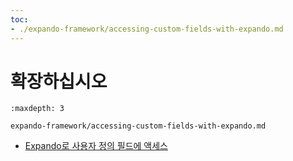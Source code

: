 ```yaml
---
toc:
- ./expando-framework/accessing-custom-fields-with-expando.md
---
```

# 확장하십시오

```{toctree}
:maxdepth: 3

expando-framework/accessing-custom-fields-with-expando.md
```

* [Expando로 사용자 정의 필드에 액세스](./expando-framework/accessing-custom-fields-with-expando.md)